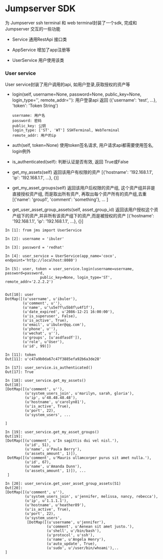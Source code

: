 # Jumpserver SDK

为 Jumpserver ssh terminal 和 web terminal封装了一个sdk, 完成和Jumpserver
交互的一些功能


- Service
通用RestApi 接口类

- AppService
增加了app注册等

- UserService
用户使用该类

    

### User service
User service封装了用户调用的api, 如用户登录,获取授权的资产等



- login(self, username=None, password=None,
        public_key=None, login_type='', remote_addr=''):
      用户登录api
      返回
        ({'username': 'test', ...}, 'token': 'Token String')
            
      username: 用户名
      password: 密码
      public_key: 公钥
      login_type: ['ST', 'WT'] SSHTerminal, WebTerminal
      remote_addr: 用户的ip
      
- auth(self, token=None)
     使用token签名请求, 用户请求api都需要使用签名, login例外
     
- is_authenticated(self):
     判断认证是否有效, 返回 True或False
     
- get_my_assets(self)
    返回该用户有权限的资产
    [{'hostname': '192.168.1.1', 'ip': '192.168.1.1', ...}, {}]
 
- get_my_asset_groups(self)
    返回该用户后权限的资产组, 这个资产组并非是直接授权资产组, 而是取出所有资产,
    再取出每个资产所有的资产组,去重
    [{'name': 'group1', 'comment': 'something'}, ... ]
    
- get_user_asset_group_assets(self, asset_group_id)
    返回该用户授权这个资产组下的资产,并非所有该资产组下的资产,而是被授权的资产
    [{'hostname': '192.168.1.1', 'ip': '192.168.1.1', ...}, {}]
    
    
```
In [1]: from jms import UserService

In [2]: username = 'ibuler'

In [3]: password = 'redhat'

In [4]: user_service = UserService(app_name='coco', endpoint='http://localhost:8080')

In [5]: user, token = user_service.login(username=username, password=password, 
                public_key=None, login_type='ST', remote_addr='2.2.2.2')
                
                
Out[10]: user
DotMap([(u'username', u'ibuler'),
        (u'comment', u''),
        (u'name', u'\u5e7f\u5b8f\u4f1f'),
        (u'date_expired', u'2086-12-21 16:00:00'),
        (u'is_superuser', False),
        (u'is_active', True),
        (u'email', u'ibuler@qq.com'),
        (u'phone', u''),
        (u'wechat', u''),
        (u'groups', [u'asdfasdf']),
        (u'role', u'User'),
        (u'id', 99)])

In [11]: token
Out[11]: u'c47a9b0da67c47f3885efa92b6a3de28'

In [17]: user_service.is_authenticated()
Out[17]: True

In [18]: user_service.get_my_assets()
Out[18]:
[DotMap([(u'comment', u''),
         (u'system_users_join', u'marilyn, sarah, gloria'),
         (u'ip', u'48.48.48.48'),
         (u'hostname', u'carolyn81'),
         (u'is_active', True),
         (u'port', 22),
         (u'system_users', ...

]

In [19]: user_service.get_my_asset_groups()
Out[19]:
[DotMap([(u'comment', u'In sagittis dui vel nisl.'),
         (u'id', 51),
         (u'name', u'Paula Berry'),
         (u'assets_amount', 1)]),
 DotMap([(u'comment', u'Mauris ullamcorper purus sit amet nulla.'),
         (u'id', 67),
         (u'name', u'Amanda Dunn'),
         (u'assets_amount', 1)]), ...
 ]
 
In [20]: user_service.get_user_asset_group_assets(51)
Out[20]:
[DotMap([(u'comment', u''),
         (u'system_users_join', u'jennifer, melissa, nancy, rebecca'),
         (u'ip', u'1.1.1.1'),
         (u'hostname', u'heather89'),
         (u'is_active', True),
         (u'port', 22),
         (u'system_users',
          [DotMap([(u'username', u'jennifer'),
                   (u'comment', u'Aenean sit amet justo.'),
                   (u'shell', u'/bin/bash'),
                   (u'protocol', u'ssh'),
                   (u'name', u'Angela Henry'),
                   (u'auto_update', True),
                   (u'sudo', u'/user/bin/whoami'),..
]
```

    
